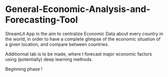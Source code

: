 # General-Economic-Analysis-and-Forecasting-Tool

StreamLit App in the aim to centralize Economic Data about every country in the world, in order to have a complete glimpse of the economic situation of a given location, and compare between countries.

Additionnal tab is to be made, where I forecast major economic factors using (potentially) deep learning methods.

Beginning phase !
